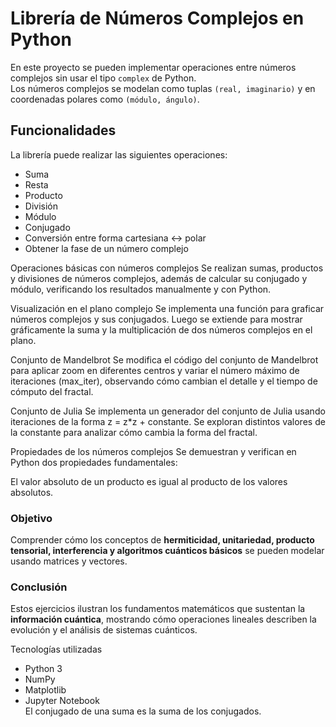 # Librería de Números Complejos en Python

En este proyecto se pueden implementar operaciones entre números complejos sin usar el tipo `complex` de Python.  
Los números complejos se modelan como tuplas `(real, imaginario)` y en coordenadas polares como `(módulo, ángulo)`.

## Funcionalidades
La librería puede realizar las siguientes operaciones:
- Suma
- Resta
- Producto
- División
- Módulo
- Conjugado
- Conversión entre forma cartesiana ↔ polar
- Obtener la fase de un número complejo
  
Operaciones básicas con números complejos
Se realizan sumas, productos y divisiones de números complejos, además de calcular su conjugado y módulo, verificando los resultados manualmente y con Python.

Visualización en el plano complejo
Se implementa una función para graficar números complejos y sus conjugados. Luego se extiende para mostrar gráficamente la suma y la multiplicación de dos números complejos en el plano.

Conjunto de Mandelbrot
Se modifica el código del conjunto de Mandelbrot para aplicar zoom en diferentes centros y variar el número máximo de iteraciones (max_iter), observando cómo cambian el detalle y el tiempo de cómputo del fractal.

Conjunto de Julia
Se implementa un generador del conjunto de Julia usando iteraciones de la forma z = z*z + constante. Se exploran distintos valores de la constante para analizar cómo cambia la forma del fractal.

Propiedades de los números complejos
Se demuestran y verifican en Python dos propiedades fundamentales:

El valor absoluto de un producto es igual al producto de los valores absolutos.
### Objetivo
Comprender cómo los conceptos de **hermiticidad, unitariedad, producto tensorial, interferencia y algoritmos cuánticos básicos** se pueden modelar usando matrices y vectores.  

### Conclusión
Estos ejercicios ilustran los fundamentos matemáticos que sustentan la **información cuántica**, mostrando cómo operaciones lineales describen la evolución y el análisis de sistemas cuánticos.  

Tecnologías utilizadas
- Python 3  
- NumPy  
- Matplotlib  
- Jupyter Notebook  
El conjugado de una suma es la suma de los conjugados.
    
